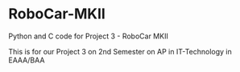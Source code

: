 # RoboCar-MKII
Python and C code for Project 3 - RoboCar MKII 

This is for our Project 3 on 2nd Semester on AP in IT-Technology in EAAA/BAA
